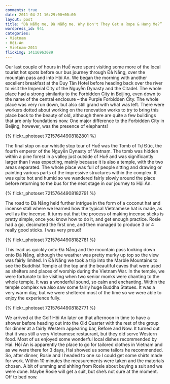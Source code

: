 ```yaml
---
comments: true
date: 2011-04-21 16:29:00+00:00
layout: post
title: “Đà Nẵng me, Đà Nẵng me. Why Don't They Get a Rope & Hang Me?”
wordpress_id: 941
categories:
- Vietnam
- Hội-An
- Vietnam-2011
flickimg: 14116963089
---
```


Our last couple of hours in Huế were spent visiting some more of the local tourist hot spots before our
bus journey through Đà Nẵng, over the mountain pass and into Hội An. We began the morning with another
excellent breakfast at the Duy Tân Hotel before heading back over the river to visit the Imperial City
of the Nguyễn Dynasty and the Citadel. The whole place had a strong similarity to the Forbidden City in
Beijing, even down to the name of the central enclosure – the Purple Forbidden City. The whole place was
very run down, but also still grand with what was left. There were workers dotted about working on the
renovation works to try to bring this place back to the beauty of old, although there are quite a few
buildings that are only foundations now. One major difference to the Forbidden City in Beijing, however,
was the presence of elephants!

{% flickr_photoset 72157644908182801 %}

The final stop on our whistle stop tour of Huế was the Tomb of Tự Đức, the fourth emperor of the Nguyễn
Dynasty of Vietnam. The tomb was hidden within a pine forest in a valley just outside of Huế and was
significantly larger than I was expecting, mainly because it is also a temple, with the two areas
separated. The whole place was full of people sitting and drawing or painting various parts of the
impressive structures within the complex. It was quite hot and humid so we wandered fairly slowly around
the place before returning to the bus for the next stage in our journey to Hội An.

{% flickr_photoset 72157644908182791 %}

The road to Đà Nẵng held further intrigue in the form of a coconut hat and incense stall where we learned
how the typical Vietnamese hat is made, as well as the incense. It turns out that the process of making
incense sticks is pretty simple, once you know how to do it, and get enough practice. Rosie had a go,
decimated the first one, and then managed to produce 3 or 4 really good sticks. I was very proud!

{% flickr_photoset 72157644908182781 %}

This lead us quickly onto Đà Nẵng and the mountain pass looking down onto Đà Nẵng, although the weather
was pretty murky up top so the view was fairly limited. In Đà Nẵng we took a trip into the Marble
Mountains to see the Buddhist Temple at the top and the beautiful caves that were used as shelters and
places of worship during the Vietnam War. In the temple, we were fortunate to be visiting when two senior
monks were chanting to the whole temple. It was a wonderful sound, so calm and enchanting. Within the
temple complex we also saw some fairly huge Buddha Statues. It was a very warm day, but we were sheltered
most of the time so we were able to enjoy the experience fully.

{% flickr_photoset 72157644908182771 %}

We arrived at the Golf Hội An later on that afternoon in time to have a shower before heading out into
the Old Quarter with the rest of the group for dinner at a fairly Western appearing bar, Before and Now.
It turned out that it was still a very Vietnamese restaurant, but they did serve Western food. Most of us
enjoyed some wonderful local dishes recommended by Hai. Hội An is apparently the place to go for tailored
clothes in Vietnam and as we were there for 3 days, Hai showed us some tailors he recommended. So, after
dinner, Rosie and I headed to one so I could get some shirts made for work. Within 10 minutes the
measurements were taken and the materials chosen. A bit of umming and ahhing from Rosie about buying a
suit and we were done. Maybe Rosie will get a suit, but she’s not sure at the moment. Off to bed now.